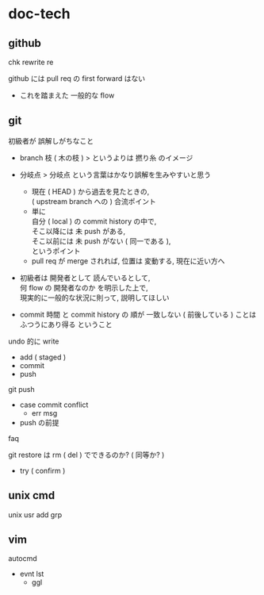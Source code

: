 
# doc-tech


## github

chk rewrite re

github には pull req の first forward はない
- これを踏まえた 一般的な flow


## git

初級者が 誤解しがちなこと
- branch 枝 ( 木の枝 ) > というよりは 撚り糸 のイメージ
- 分岐点 > 分岐点 という言葉はかなり誤解を生みやすいと思う  
  - 現在 ( HEAD ) から過去を見たときの,  
    ( upstream branch への ) 合流ポイント
  - 単に  
    自分 ( local ) の commit history の中で,  
    そこ以降には 未 push がある,  
    そこ以前には 未 push がない ( 同一である ),  
    というポイント
  - pull req が merge されれば, 位置は 変動する, 現在に近い方へ

- 初級者は 開発者として 読んでいるとして,  
  何 flow の 開発者なのか を明示した上で,  
  現実的に一般的な状況に則って, 説明してほしい

- commit 時間 と commit history の 順が 一致しない ( 前後している ) ことは  
  ふつうにあり得る ということ


undo 的に write
- add ( staged )
- commit
- push

git push
- case commit conflict
  - err msg
- push の前提


faq

git restore は rm ( del ) でできるのか? ( 同等か? )
- try ( confirm )


## unix cmd

unix usr add grp


## vim

autocmd
- evnt lst
  - ggl


